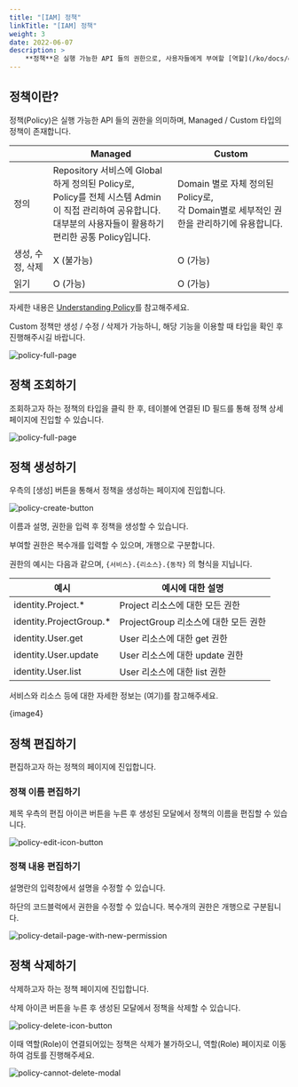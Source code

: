 ```yaml
---
title: "[IAM] 정책"
linkTitle: "[IAM] 정책"
weight: 3
date: 2022-06-07
description: >
    **정책**은 실행 가능한 API 들의 권한으로, 사용자들에게 부여할 [역할](/ko/docs/guides/administration/iam-role)을 생성할 때 사용합니다.
---
```


## 정책이란?

정책(Policy)은 실행 가능한 API 들의 권한을 의미하며, Managed / Custom 타입의 정책이 존재합니다.

|            | Managed                                                                                                                | Custom                                                          |
|------------|------------------------------------------------------------------------------------------------------------------------|-----------------------------------------------------------------|
| 정의         | Repository 서비스에 Global하게 정의된 Policy로,<br />Policy를 전체 시스템 Admin이 직접 관리하여 공유합니다.<br />대부분의 사용자들이 활용하기 편리한 공통 Policy입니다. | Domain 별로 자체 정의된 Policy로,<br />각 Domain별로 세부적인 권한을 관리하기에 유용합니다. |
| 생성, 수정, 삭제 | X (불가능)                                                                                                                | O (가능)                                                          |
| 읽기         | O (가능)                                                                                                                 | O (가능)                                                          |

자세한 내용은 [Understanding Policy](/ko/docs/concepts/identity/rbac/understanding-policy)를 참고해주세요.

Custom 정책만 생성 / 수정 / 삭제가 가능하니, 해당 기능을 이용할 때 타입을 확인 후 진행해주시길 바랍니다.

![policy-full-page](/ko/docs/guides/administration/iam-policy-img/policy-full-page.png)

## 정책 조회하기

조회하고자 하는 정책의 타입을 클릭 한 후, 테이블에 연결된 ID 필드를 통해 정책 상세페이지에 진입할 수 있습니다.

![policy-full-page](/ko/docs/guides/administration/iam-policy-img/policy-full-page.png)

## 정책 생성하기

우측의 [생성] 버튼을 통해서 정책을 생성하는 페이지에 진입합니다.

![policy-create-button](/ko/docs/guides/administration/iam-policy-img/policy-create-button.png)

이름과 설명, 권한을 입력 후 정책을 생성할 수 있습니다.

부여할 권한은 복수개를 입력할 수 있으며, 개행으로 구분합니다.

권한의 예시는 다음과 같으며, `{서비스}.{리소스}.{동작}` 의 형식을 지닙니다.

| 예시                      | 예시에 대한 설명                  |
|-------------------------|----------------------------|
| identity.Project.*      | Project 리소스에 대한 모든 권한      |
| identity.ProjectGroup.* | ProjectGroup 리소스에 대한 모든 권한 |
| identity.User.get       | User 리소스에 대한 get 권한        |
| identity.User.update    | User 리소스에 대한 update 권한     |
| identity.User.list      | User 리소스에 대한 list 권한       |

서비스와 리소스 등에 대한 자세한 정보는 (여기)를 참고해주세요.

{image4}

## 정책 편집하기

편집하고자 하는 정책의 페이지에 진입합니다.

### 정책 이름 편집하기

제목 우측의 편집 아이콘 버튼을 누른 후 생성된 모달에서 정책의 이름을 편집할 수 있습니다.

![policy-edit-icon-button](/ko/docs/guides/administration/iam-policy-img/policy-edit-icon-button.png)

### 정책 내용 편집하기

설명란의 입력창에서 설명을 수정할 수 있습니다.

하단의 코드블럭에서 권한을 수정할 수 있습니다. 복수개의 권한은 개행으로 구분됩니다.

![policy-detail-page-with-new-permission](/ko/docs/guides/administration/iam-policy-img/policy-detail-page-with-new-permission.png)

## 정책 삭제하기

삭제하고자 하는 정책 페이지에 진입합니다.

삭제 아이콘 버튼을 누른 후 생성된 모달에서 정책을 삭제할 수 있습니다.

![policy-delete-icon-button](/ko/docs/guides/administration/iam-policy-img/policy-delete-icon-button.png)

이때 역할(Role)이 연결되어있는 정책은 삭제가 불가하오니, 역할(Role) 페이지로 이동하여 검토를 진행해주세요.

![policy-cannot-delete-modal](/ko/docs/guides/administration/iam-policy-img/policy-cannot-delete-modal.png)
